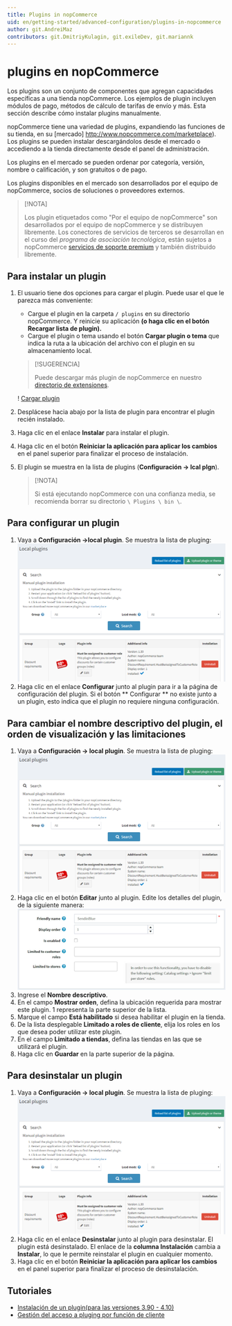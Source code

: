 ```yaml
---
title: Plugins in nopCommerce
uid: en/getting-started/advanced-configuration/plugins-in-nopcommerce
author: git.AndreiMaz
contributors: git.DmitriyKulagin, git.exileDev, git.mariannk
---
```


# plugins en nopCommerce

Los plugins son un conjunto de componentes que agregan capacidades específicas a una tienda nopCommerce. Los ejemplos de plugin incluyen módulos de pago, métodos de cálculo de tarifas de envío y más. Esta sección describe cómo instalar plugins manualmente.

nopCommerce tiene una variedad de plugins, expandiendo las funciones de su tienda, en su [mercado] http://www.nopcommerce.com/marketplace). Los plugins se pueden instalar descargándolos desde el mercado o accediendo a la tienda directamente desde el panel de administración.

Los plugins en el mercado se pueden ordenar por categoría, versión, nombre o calificación, y son gratuitos o de pago.

Los plugins disponibles en el mercado son desarrollados por el equipo de nopCommerce, socios de soluciones o proveedores externos.

> [!NOTA]
>
> Los plugin etiquetados como "Por el equipo de nopCommerce" son desarrollados por el equipo de nopCommerce y se distribuyen libremente. Los conectores de servicios de terceros se desarrollan en el curso del *programa de asociación tecnológica*, están sujetos a nopCommerce [servicios de soporte premium](http://www.nopcommerce.com/nopcommerce-premium-support-services) y también distribuido libremente.

## Para instalar un plugin

1. El usuario tiene dos opciones para cargar el plugin. Puede usar el que le parezca más conveniente:
    * Cargue el plugin  en la carpeta `/ plugins` en su directorio nopCommerce. Y reinicie su aplicación **(o haga clic en el botón Recargar lista de plugin).**
    * Cargue el plugin o tema usando el botón **Cargar plugin o tema** que indica la ruta a la ubicación del archivo con el plugin en su almacenamiento local.

    > [!SUGERENCIA]
    >
    > Puede descargar más plugin de nopCommerce en nuestro [directorio de extensiones](https://www.nopcommerce.com/marketplace).

    ! [Cargar plugin](_static/plugins-in-nopcommerce/plugin-upload.png)

1. Desplácese hacia abajo por la lista de plugin para encontrar el plugin recién instalado.
1. Haga clic en el enlace **Instalar** para instalar el plugin.
1. Haga clic en el botón **Reiniciar la aplicación para aplicar los cambios** en el panel superior para finalizar el proceso de instalación.
1. El plugin se muestra en la lista de plugins (**Configuración → lcal plgn**).

    > [!NOTA]
    >
    > Si está ejecutando nopCommerce con una confianza media, se recomienda borrar su directorio `\ Plugins \ bin \`.

## Para configurar un plugin
1. Vaya a **Configuración →local plugin**. Se muestra la lista de pluging:
    ![local plugin](_static/plugins-in-nopcommerce/local-plugins.png)
1. Haga clic en el enlace **Configurar** junto al plugin para ir a la página de configuración del plugin. Si el botón ** Configurar ** no existe junto a un plugin, esto indica que el plugin no requiere ninguna configuración.

## Para cambiar el nombre descriptivo del plugin, el orden de visualización y las limitaciones

1. Vaya a **Configuración → local plugin**. Se muestra la lista de pluging:
    ![local plugin](_static/plugins-in-nopcommerce/local-plugins.png)
1. Haga clic en el botón **Editar** junto al plugin. Edite los detalles del plugin, de la siguiente manera:
    ![Editar plugin](_static/plugins-in-nopcommerce/plugin-edit.jpg)
1. Ingrese el **Nombre descriptivo**.
1. En el campo **Mostrar orden**, defina la ubicación requerida para mostrar este plugin. 1 representa la parte superior de la lista.
1. Marque el campo **Está habilitado** si desea habilitar el plugin en la tienda.
1. De la lista desplegable **Limitado a roles de cliente**, elija los roles en los que desea poder utilizar este plugin.
1. En el campo **Limitado a tiendas**, defina las tiendas en las que se utilizará el plugin.
1. Haga clic en **Guardar** en la parte superior de la página.

## Para desinstalar un plugin

1. Vaya a **Configuración → local plugin**. Se muestra la lista de pluging:
![local plugin](_static/plugins-in-nopcommerce/local-plugins.png)
1. Haga clic en el enlace **Desinstalar** junto al plugin para desinstalar. El plugin está desinstalado. El enlace de la **columna Instalación** cambia a **Instalar**, lo que le permite reinstalar el plugin en cualquier momento.
1. Haga clic en el botón **Reiniciar la aplicación para aplicar los cambios** en el panel superior para finalizar el proceso de desinstalación.

## Tutoriales

- [Instalación de un plugin(para las versiones 3.90 - 4.10)](https://youtu.be/eLDsSm-4gKA)
- [Gestión del acceso a pluging por función de cliente](https://www.youtube.com/watch?v=52lVVpQ3Qag)
